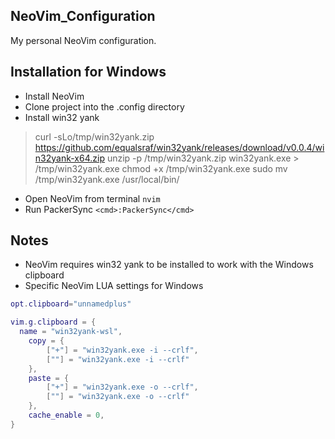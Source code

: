 ## NeoVim_Configuration

My personal NeoVim configuration.

## Installation for Windows

- Install NeoVim
- Clone project into the .config directory
- Install win32 yank
> curl -sLo/tmp/win32yank.zip https://github.com/equalsraf/win32yank/releases/download/v0.0.4/win32yank-x64.zip
unzip -p /tmp/win32yank.zip win32yank.exe > /tmp/win32yank.exe
chmod +x /tmp/win32yank.exe
sudo mv /tmp/win32yank.exe /usr/local/bin/

- Open NeoVim from terminal `nvim`
- Run PackerSync `<cmd>:PackerSync</cmd>`

## Notes

- NeoVim requires win32 yank to be installed to work with the Windows clipboard
- Specific NeoVim LUA settings for Windows

```lua
opt.clipboard="unnamedplus"

vim.g.clipboard = {
  name = "win32yank-wsl",
    copy = {
        ["+"] = "win32yank.exe -i --crlf",
        [""] = "win32yank.exe -i --crlf"
    },
    paste = {
        ["+"] = "win32yank.exe -o --crlf",
        [""] = "win32yank.exe -o --crlf"
    },
    cache_enable = 0,
}
```
